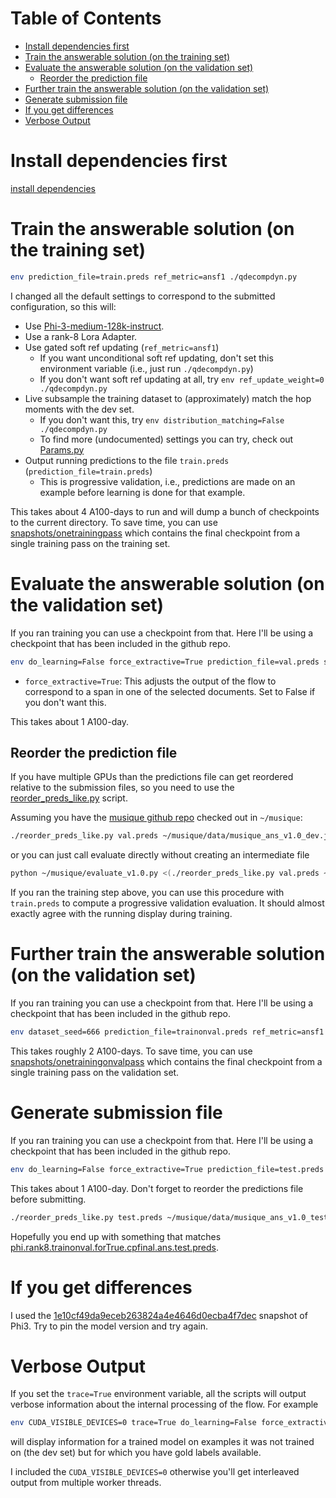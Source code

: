 
Table of Contents
=================

* [Install dependencies first](#install-dependencies-first)
* [Train the answerable solution (on the training set)](#train-the-answerable-solution-on-the-training-set)
* [Evaluate the answerable solution (on the validation set)](#evaluate-the-answerable-solution-on-the-validation-set)
   * [Reorder the prediction file](#reorder-the-prediction-file)
* [Further train the answerable solution (on the validation set)](#further-train-the-answerable-solution-on-the-validation-set)
* [Generate submission file](#generate-submission-file)
* [If you get differences](#if-you-get-differences)
* [Verbose Output](#verbose-output)

<!-- Created by https://github.com/ekalinin/github-markdown-toc -->

# Install dependencies first

[install dependencies](../README.md)

# Train the answerable solution (on the training set)

```bash
env prediction_file=train.preds ref_metric=ansf1 ./qdecompdyn.py
```

I changed all the default settings to correspond to the submitted configuration, so this will:
* Use [Phi-3-medium-128k-instruct](https://huggingface.co/microsoft/Phi-3-medium-128k-instruct).
* Use a rank-8 Lora Adapter.
* Use gated soft ref updating (`ref_metric=ansf1`)
   * If you want unconditional soft ref updating, don't set this environment variable (i.e., just run `./qdecompdyn.py`)
   * If you don't want soft ref updating at all, try `env ref_update_weight=0 ./qdecompdyn.py`
* Live subsample the training dataset to (approximately) match the hop moments with the dev set.
   * If you don't want this, try `env distribution_matching=False ./qdecompdyn.py`
   * To find more (undocumented) settings you can try, check out [Params.py](Params.py)
* Output running predictions to the file `train.preds` (`prediction_file=train.preds`)
   * This is progressive validation, i.e., predictions are made on an example before learning is done for that example.

This takes about 4 A100-days to run and will dump a bunch of checkpoints to the current directory.  To save time, you can use [snapshots/onetrainingpass](snapshots/onetrainingpass) which contains the final checkpoint from a single training pass on the training set.

# Evaluate the answerable solution (on the validation set)

If you ran training you can use a checkpoint from that.  Here I'll be using a checkpoint that has been included in the github repo.

```bash
env do_learning=False force_extractive=True prediction_file=val.preds split=validation final_model_id=snapshots/onetrainingpass/save_musique_qdecompdyn_final_final ./qdecompdyn.py
```

* `force_extractive=True`: This adjusts the output of the flow to correspond to a span in one of the selected documents.  Set to False if you don't want this.

This takes about 1 A100-day.

## Reorder the prediction file

If you have multiple GPUs than the predictions file can get reordered relative to the submission files, so you need to use the [reorder_preds_like.py](reorder_preds_like.py) script.

Assuming you have the [musique github repo](https://github.com/stonybrooknlp/musique) checked out in `~/musique`:
```bash
./reorder_preds_like.py val.preds ~/musique/data/musique_ans_v1.0_dev.jsonl > val.inorder.preds
```
or you can just call evaluate directly without creating an intermediate file
```bash
python ~/musique/evaluate_v1.0.py <(./reorder_preds_like.py val.preds ~/musique/data/musique_ans_v1.0_dev.jsonl) ~/musique/data/musique_ans_v1.0_dev.jsonl
```

If you ran the training step above, you can use this procedure with `train.preds` to compute a progressive validation evaluation.  It should almost exactly agree with the running display during training.

# Further train the answerable solution (on the validation set)

If you ran training you can use a checkpoint from that.  Here I'll be using a checkpoint that has been included in the github repo.
```bash
env dataset_seed=666 prediction_file=trainonval.preds ref_metric=ansf1 split=validation train_on_dev=True final_model_id=snapshots/onetrainingpass/save_musique_qdecompdyn_final_final ./qdecompdyn.py
```
This takes roughly 2 A100-days.  To save time, you can use [snapshots/onetrainingonvalpass](snapshots/onetrainingonvalpass) which contains the final checkpoint from a single training pass on the validation set.

# Generate submission file

If you ran training you can use a checkpoint from that. Here I'll be using a checkpoint that has been included in the github repo.
```bash
env do_learning=False force_extractive=True prediction_file=test.preds split=test final_model_id=snapshots/onetrainonvalpass/save_musique_qdecompdyn_final_final ./qdecompdyn.py
```
This takes about 1 A100-day.  Don't forget to reorder the predictions file before submitting.
```bash
./reorder_preds_like.py test.preds ~/musique/data/musique_ans_v1.0_test.jsonl > test.inorder.preds
```
Hopefully you end up with something that matches [phi.rank8.trainonval.forTrue.cpfinal.ans.test.preds](phi.rank8.trainonval.forTrue.cpfinal.ans.test.preds).

# If you get differences

I used the [1e10cf49da9eceb263824a4e4646d0ecba4f7dec](https://huggingface.co/microsoft/Phi-3-medium-128k-instruct/commit/1e10cf49da9eceb263824a4e4646d0ecba4f7dec) snapshot of Phi3.  Try to pin the model version and try again. 

# Verbose Output

If you set the `trace=True` environment variable, all the scripts will output verbose information about the internal processing of the flow.  For example
```bash
env CUDA_VISIBLE_DEVICES=0 trace=True do_learning=False force_extractive=True split=validation final_model_id=snapshots/onetrainingpass/save_musique_qdecompdyn_final_final ./qdecompdyn.py
```
will display information for a trained model on examples it was not trained on (the dev set) but for which you have gold labels available.

I included the `CUDA_VISIBLE_DEVICES=0` otherwise you'll get interleaved output from multiple worker threads.

